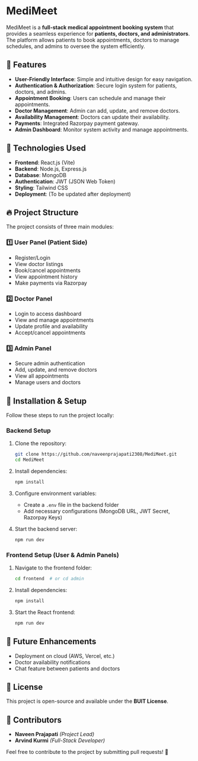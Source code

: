 # MediMeet

MediMeet is a **full-stack medical appointment booking system** that provides a seamless experience for **patients, doctors, and administrators**. The platform allows patients to book appointments, doctors to manage schedules, and admins to oversee the system efficiently.

## 🌟 Features
- **User-Friendly Interface**: Simple and intuitive design for easy navigation.
- **Authentication & Authorization**: Secure login system for patients, doctors, and admins.
- **Appointment Booking**: Users can schedule and manage their appointments.
- **Doctor Management**: Admin can add, update, and remove doctors.
- **Availability Management**: Doctors can update their availability.
- **Payments**: Integrated Razorpay payment gateway.
- **Admin Dashboard**: Monitor system activity and manage appointments.

## 📌 Technologies Used
- **Frontend**: React.js (Vite)
- **Backend**: Node.js, Express.js
- **Database**: MongoDB
- **Authentication**: JWT (JSON Web Token)
- **Styling**: Tailwind CSS
- **Deployment**: (To be updated after deployment)

## 🔥 Project Structure
The project consists of three main modules:

### 1️⃣ **User Panel (Patient Side)**
- Register/Login
- View doctor listings
- Book/cancel appointments
- View appointment history
- Make payments via Razorpay

### 2️⃣ **Doctor Panel**
- Login to access dashboard
- View and manage appointments
- Update profile and availability
- Accept/cancel appointments

### 3️⃣ **Admin Panel**
- Secure admin authentication
- Add, update, and remove doctors
- View all appointments
- Manage users and doctors

## 🚀 Installation & Setup
Follow these steps to run the project locally:

### **Backend Setup**
1. Clone the repository:
   ```sh
   git clone https://github.com/naveenprajapati2308/MediMeet.git
   cd MediMeet
   ```
2. Install dependencies:
   ```sh
   npm install
   ```
3. Configure environment variables:
   - Create a `.env` file in the backend folder
   - Add necessary configurations (MongoDB URL, JWT Secret, Razorpay Keys)

4. Start the backend server:
   ```sh
   npm run dev
   ```

### **Frontend Setup (User & Admin Panels)**
1. Navigate to the frontend folder:
   ```sh
   cd frontend  # or cd admin
   ```
2. Install dependencies:
   ```sh
   npm install
   ```
3. Start the React frontend:
   ```sh
   npm run dev
   ```

## 🎯 Future Enhancements
- Deployment on cloud (AWS, Vercel, etc.)
- Doctor availability notifications
- Chat feature between patients and doctors

## 📜 License
This project is open-source and available under the **BUIT License**.

## 🤝 Contributors
- **Naveen Prajapati** *(Project Lead)*
- **Arvind Kurmi** *(Full-Stack Developer)*

Feel free to contribute to the project by submitting pull requests! 🚀

